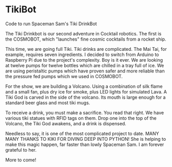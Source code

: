 # TikiBot
Code to run Spaceman Sam's Tiki DrinkBot

The Tiki Drinkbot is our second adventure in Cocktail robotics. The first is the COSMOBOT, which "launches" fine cosmic cocktails from a rocket ship.

This time, we are going full Tiki.  Tiki drinks are complicated. The Mai Tai, for example, requires seven ingredients. I decided to switch from Arduino to Raspberry Pi due to the project's complexity. Boy is it ever.  We are looking at twelve pumps for twelve bottles which are chilled in a tray full of ice. We are using peristaltic pumps which have proven safer and more reliable than the pressure fed pumps which we used in COSMOBOT. 

For the show, we are building a Volcano. Using a combination of silk flame and a small fan, plus dry ice for smoke, plus LED lights for simulated Lava.  A Tiki God is carved in the side of the volcano.  Its mouth is large enough for a standard beer glass and most tiki mugs. 

To receive a drink, you must make a sacrifice. You read that right. We have various tiki statues with RFID tags on them. Drop one into the top of the Volcano, the Tiki God awakens, and a drink is dispensed.

Needless to say, it is one of the most complicated project to date.  MANY MANY THANKS TO KIKI FOR DIVING DEEP INTO PYTHON! She is helping to make this magic happen, far faster than lowly Spaceman Sam.  I am forever grateful to her.

More to come!


